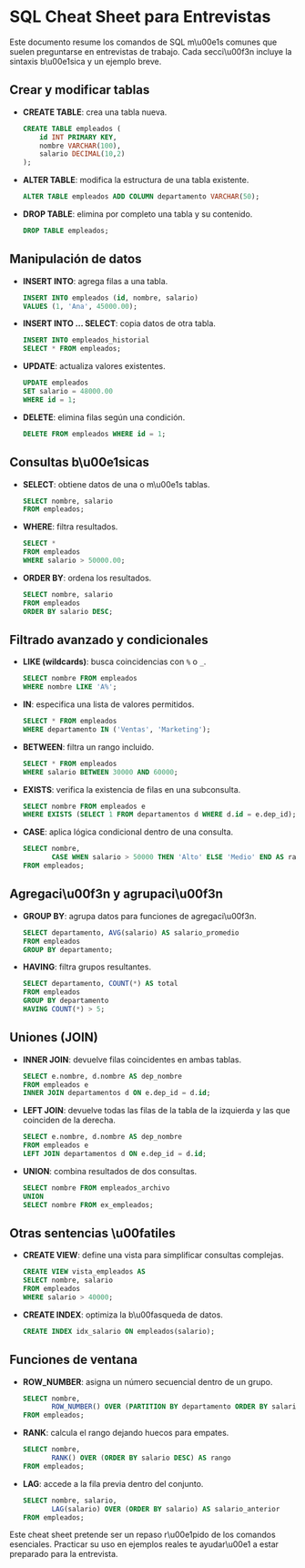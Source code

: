 # SQL Cheat Sheet para Entrevistas

Este documento resume los comandos de SQL m\u00e1s comunes que suelen preguntarse en entrevistas de trabajo. Cada secci\u00f3n incluye la sintaxis b\u00e1sica y un ejemplo breve.

## Crear y modificar tablas

- **CREATE TABLE**: crea una tabla nueva.
  ```sql
  CREATE TABLE empleados (
      id INT PRIMARY KEY,
      nombre VARCHAR(100),
      salario DECIMAL(10,2)
  );
  ```
- **ALTER TABLE**: modifica la estructura de una tabla existente.
  ```sql
  ALTER TABLE empleados ADD COLUMN departamento VARCHAR(50);
  ```
- **DROP TABLE**: elimina por completo una tabla y su contenido.
  ```sql
  DROP TABLE empleados;
  ```

## Manipulación de datos

- **INSERT INTO**: agrega filas a una tabla.
  ```sql
  INSERT INTO empleados (id, nombre, salario)
  VALUES (1, 'Ana', 45000.00);
  ```

- **INSERT INTO ... SELECT**: copia datos de otra tabla.
  ```sql
  INSERT INTO empleados_historial
  SELECT * FROM empleados;
  ```

- **UPDATE**: actualiza valores existentes.
  ```sql
  UPDATE empleados
  SET salario = 48000.00
  WHERE id = 1;
  ```

- **DELETE**: elimina filas según una condición.
  ```sql
  DELETE FROM empleados WHERE id = 1;
  ```

## Consultas b\u00e1sicas

- **SELECT**: obtiene datos de una o m\u00e1s tablas.
  ```sql
  SELECT nombre, salario
  FROM empleados;
  ```
- **WHERE**: filtra resultados.
  ```sql
  SELECT *
  FROM empleados
  WHERE salario > 50000.00;
  ```
- **ORDER BY**: ordena los resultados.
  ```sql
  SELECT nombre, salario
  FROM empleados
  ORDER BY salario DESC;
  ```

## Filtrado avanzado y condicionales

- **LIKE (wildcards)**: busca coincidencias con `%` o `_`.
  ```sql
  SELECT nombre FROM empleados
  WHERE nombre LIKE 'A%';
  ```
- **IN**: especifica una lista de valores permitidos.
  ```sql
  SELECT * FROM empleados
  WHERE departamento IN ('Ventas', 'Marketing');
  ```
- **BETWEEN**: filtra un rango incluido.
  ```sql
  SELECT * FROM empleados
  WHERE salario BETWEEN 30000 AND 60000;
  ```
- **EXISTS**: verifica la existencia de filas en una subconsulta.
  ```sql
  SELECT nombre FROM empleados e
  WHERE EXISTS (SELECT 1 FROM departamentos d WHERE d.id = e.dep_id);
  ```
- **CASE**: aplica lógica condicional dentro de una consulta.
  ```sql
  SELECT nombre,
         CASE WHEN salario > 50000 THEN 'Alto' ELSE 'Medio' END AS rango_salario
  FROM empleados;
  ```

## Agregaci\u00f3n y agrupaci\u00f3n

- **GROUP BY**: agrupa datos para funciones de agregaci\u00f3n.
  ```sql
  SELECT departamento, AVG(salario) AS salario_promedio
  FROM empleados
  GROUP BY departamento;
  ```
- **HAVING**: filtra grupos resultantes.
  ```sql
  SELECT departamento, COUNT(*) AS total
  FROM empleados
  GROUP BY departamento
  HAVING COUNT(*) > 5;
  ```

## Uniones (JOIN)

- **INNER JOIN**: devuelve filas coincidentes en ambas tablas.
  ```sql
  SELECT e.nombre, d.nombre AS dep_nombre
  FROM empleados e
  INNER JOIN departamentos d ON e.dep_id = d.id;
  ```
- **LEFT JOIN**: devuelve todas las filas de la tabla de la izquierda y las que coinciden de la derecha.
  ```sql
  SELECT e.nombre, d.nombre AS dep_nombre
  FROM empleados e
  LEFT JOIN departamentos d ON e.dep_id = d.id;
  ```
- **UNION**: combina resultados de dos consultas.
  ```sql
  SELECT nombre FROM empleados_archivo
  UNION
  SELECT nombre FROM ex_empleados;
  ```


## Otras sentencias \u00fatiles

- **CREATE VIEW**: define una vista para simplificar consultas complejas.
  ```sql
  CREATE VIEW vista_empleados AS
  SELECT nombre, salario
  FROM empleados
  WHERE salario > 40000;
  ```
- **CREATE INDEX**: optimiza la b\u00fasqueda de datos.
  ```sql
  CREATE INDEX idx_salario ON empleados(salario);
  ```


## Funciones de ventana

- **ROW_NUMBER**: asigna un número secuencial dentro de un grupo.
  ```sql
  SELECT nombre,
         ROW_NUMBER() OVER (PARTITION BY departamento ORDER BY salario DESC) AS pos
  FROM empleados;
  ```
- **RANK**: calcula el rango dejando huecos para empates.
  ```sql
  SELECT nombre,
         RANK() OVER (ORDER BY salario DESC) AS rango
  FROM empleados;
  ```
- **LAG**: accede a la fila previa dentro del conjunto.
  ```sql
  SELECT nombre, salario,
         LAG(salario) OVER (ORDER BY salario) AS salario_anterior
  FROM empleados;
  ```

Este cheat sheet pretende ser un repaso r\u00e1pido de los comandos esenciales. Practicar su uso en ejemplos reales te ayudar\u00e1 a estar preparado para la entrevista.
